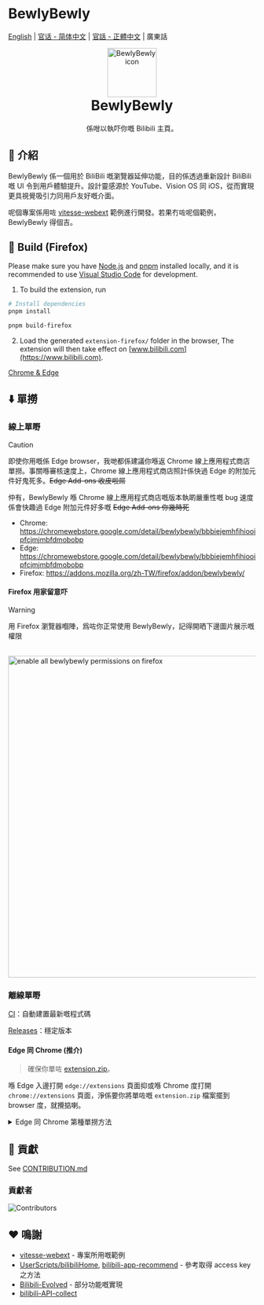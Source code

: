 # BewlyBewly

[English](README.md) | [官话 - 简体中文](README-cmn_CN.md) | [官話 - 正體中文](README-cmn_TW.md) | 廣東話

<p align="center" style="margin-bottom: 0px !important;">
<img width="100" alt="BewlyBewly icon" src="https://user-images.githubusercontent.com/33394391/160250512-410b71fc-7f25-4caf-b850-429227ff082a.png"><br/>
</p>

<h1 align="center" style="margin-top: 0px;">BewlyBewly</h1>

<p align="center">係咁以執吓你嘅 Bilibili 主頁。</p>

<!-- ![min1](https://github.com/hakadao/BewlyBewly/assets/33394391/951f9e2a-d0e1-452c-83a9-dc6d85c4d441)
![min2](https://github.com/hakadao/BewlyBewly/assets/33394391/3e75dd20-f60b-4645-b434-23a24c72959c) -->

## 👋 介紹

BewlyBewly 係一個用於 BiliBili 嘅瀏覽器延伸功能，目的係透過重新設計 BiliBili 嘅 UI 令到用戶體驗提升。設計靈感源於 YouTube、Vision OS 同 iOS，從而實現更具視覺吸引力同用戶友好嘅介面。

呢個專案係用咗 [vitesse-webext](https://github.com/antfu/vitesse-webext) 範例進行開發。若果冇咗呢個範例，BewlyBewly 得個吉。

## 🔨 Build (Firefox)

Please make sure you have [Node.js](https://nodejs.org/) and [pnpm](https://pnpm.io/) installed locally, and it is recommended to use [Visual Studio Code](https://code.visualstudio.com/) for development.

1. To build the extension, run

```bash
# Install dependencies
pnpm install

pnpm build-firefox
```

2. Load the generated `extension-firefox/` folder in the browser, The extension will then take effect on [www.bilibili.com](https://www.bilibili.com).

[Chrome & Edge](/docs/CONTRIBUTING.md#building-chrome-or-edge)

## ⬇️ 單撈

### 線上單嘢

> [!Caution]
> 即使你用嘅係 Edge browser，我哋都係建議你喺返 Chrome 線上應用程式商店單撈。事關喺審核速度上，Chrome 線上應用程式商店照計係快過 Edge 的附加元件好鬼死多。~~Edge Add-ons 收皮啦屌~~
>
> 仲有，BewlyBewly 喺 Chrome 線上應用程式商店嘅版本執啲嚴重性嘅 bug 速度係會快趣過 Edge 附加元件好多嘅 ~~Edge Add-ons 你幾時死~~

- Chrome: <https://chromewebstore.google.com/detail/bewlybewly/bbbiejemhfihiooipfcjmjmbfdmobobp>
- Edge: <https://chromewebstore.google.com/detail/bewlybewly/bbbiejemhfihiooipfcjmjmbfdmobobp>
- Firefox: <https://addons.mozilla.org/zh-TW/firefox/addon/bewlybewly/>

#### Firefox 用家留意吓

> [!WARNING]
> 用 Firefox 瀏覽器嗰陣，爲咗你正常使用 BewlyBewly，記得開晒下邊圖片展示嘅權限

<br/> <img width="655" alt="enable all bewlybewly permissions on firefox" src="https://github.com/hakadao/BewlyBewly/assets/33394391/9566aed8-040a-4435-a2ec-c61117f8e429">

### 離線單嘢

[CI](https://github.com/hakadao/BewlyBewly/actions)：自動建置最新嘅程式碼

[Releases](https://github.com/hakadao/BewlyBewly/releases)：穩定版本

#### Edge 同 Chrome (推介)

> 確保你單咗 [extension.zip](https://github.com/hakadao/BewlyBewly/releases)。

喺 Edge 入邊打開 `edge://extensions` 頁面抑或喺 Chrome 度打開 `chrome://extensions` 頁面，淨係要你將單咗嘅 `extension.zip` 檔案擺到 browser 度，就攪掂喇。

<details>
 <summary> Edge 同 Chrome 第種單撈方法 </summary>

#### Edge

> 確保你單咗 [extension.zip](https://github.com/hakadao/BewlyBewly/releases) 兼且解壓縮個檔案

1. 喺地址欄入邊輸入 `edge://extensions/`，然之後撳 Enter
2. 打開`開發者模式`，撳`載入解壓縮` <br/> <img width="655" alt="image" src="https://user-images.githubusercontent.com/33394391/232246901-e3544c16-bde2-480d-b770-ca5242793963.png">
3. 將解開嘅擴充功能資料夾載入到你嘅瀏覽器度

#### Chrome
>
> 確保你單咗 [extension.zip](https://github.com/hakadao/BewlyBewly/releases) 兼且解壓縮個檔案

1. 在地址欄中輸入 `chrome://extensions/`，然後按下 Enter 鍵
2. 打開`開發者模式`，撳`載入解壓縮` <br/> <img width="655" alt="Snipaste_2022-03-27_18-17-04" src="https://user-images.githubusercontent.com/33394391/160276882-13da0484-92c1-47dd-add8-7655c5c2bf1c.png">
3. 將解開嘅擴充功能資料夾載入到你嘅瀏覽器度

</details>

## 🤝 貢獻

See [CONTRIBUTION.md](docs/CONTRIBUTING.md)

### 貢獻者

![Contributors](https://contrib.rocks/image?repo=hakadao/BewlyBewly)

## ❤️ 鳴謝

- [vitesse-webext](https://github.com/antfu/vitesse-webext) - 專案所用嘅範例
- [UserScripts/bilibiliHome](https://github.com/indefined/UserScripts/tree/master/bilibiliHome), [bilibili-app-recommend](https://github.com/magicdawn/bilibili-app-recommend) - 參考取得 access key 之方法
- [Bilibili-Evolved](https://github.com/the1812/Bilibili-Evolved) - 部分功能嘅實現
- [bilibili-API-collect](https://github.com/SocialSisterYi/bilibili-API-collect)
